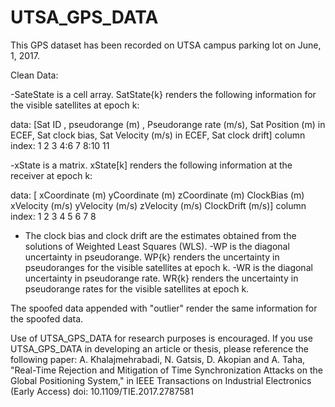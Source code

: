 # UTSA_GPS_DATA
This GPS dataset has been recorded on UTSA campus parking lot on June, 1, 2017.

Clean Data:

-SateState is a cell array. SatState{k} renders the following information for the visible satellites at epoch k:
 
 data:           [Sat ID , pseudorange (m) , Pseudorange rate (m/s), Sat Position (m) in ECEF, Sat clock bias, Sat Velocity (m/s) in ECEF, Sat clock drift]
 column index:       1           2                   3                           4:6                 7                      8:10                  11


-xState is a matrix. xState[k] renders the following information at the receiver at epoch k:

 data:            [ xCoordinate (m)    yCoordinate (m)    zCoordinate (m)    ClockBias (m)    xVelocity (m/s)    yVelocity (m/s)     zVelocity (m/s)    ClockDrift (m/s)]
 column index:             1                  2                 3                 4                 5                    6                 7                8

* The clock bias and clock drift are the estimates obtained from the solutions of Weighted Least Squares (WLS).
-WP is the diagonal uncertainty in pseudorange.  WP{k} renders the uncertainty in pseudoranges for the visible satellites at epoch k.
-WR is the diagonal uncertainty in pseudorange rate.  WR{k} renders the uncertainty in pseudorange rates for the visible satellites at epoch k.

The spoofed data appended with "outlier" render the same information for the spoofed data.

Use of UTSA_GPS_DATA for research purposes is encouraged. If you use UTSA_GPS_DATA in developing an article or thesis, please reference the following paper:
A. Khalajmehrabadi, N. Gatsis, D. Akopian and A. Taha, "Real-Time Rejection and Mitigation of Time Synchronization Attacks on the Global Positioning System," in IEEE Transactions on Industrial Electronics (Early Access)
doi: 10.1109/TIE.2017.2787581

